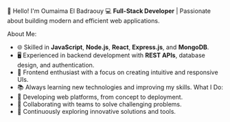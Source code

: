 
👋 Hello! I'm Oumaima El Badraouy
💻 **Full-Stack Developer** | Passionate about building modern and efficient web applications.  

 About Me:
- 🌐 Skilled in **JavaScript**, **Node.js**, **React**, **Express.js**, and **MongoDB**.
- 🖥️ Experienced in backend development with **REST APIs**, database design, and authentication.
- 🎨 Frontend enthusiast with a focus on creating intuitive and responsive UIs.
- 📚 Always learning new technologies and improving my skills.
 What I Do:
- 💼 Developing web platforms, from concept to deployment.
- 🤝 Collaborating with teams to solve challenging problems.
- 🚀 Continuously exploring innovative solutions and tools.
